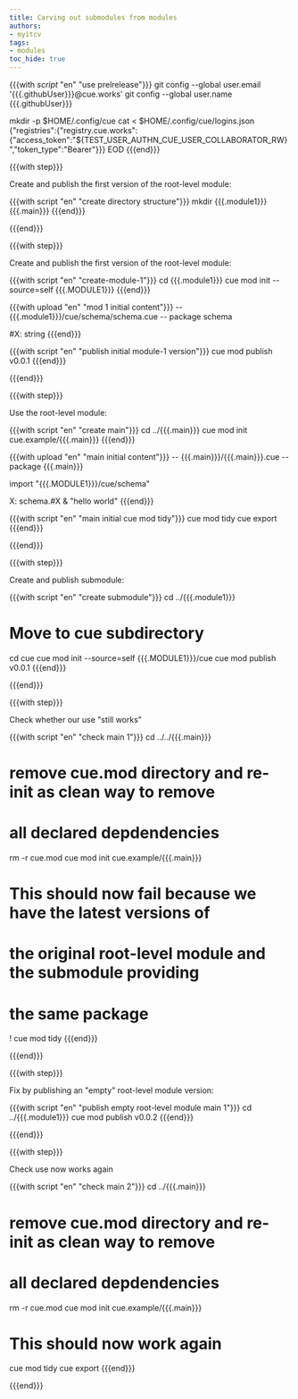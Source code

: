```yaml
---
title: Carving out submodules from modules
authors:
- myitcv
tags:
- modules
toc_hide: true
---
```


{{{with _script_ "en" "use prelrelease"}}}
git config --global user.email '{{{.githubUser}}}@cue.works'
git config --global user.name {{{.githubUser}}}

mkdir -p $HOME/.config/cue
cat <<EOD > $HOME/.config/cue/logins.json
{"registries":{"registry.cue.works":{"access_token":"${TEST_USER_AUTHN_CUE_USER_COLLABORATOR_RW}","token_type":"Bearer"}}}
EOD
{{{end}}}
<!-- vim_ syntax highlighting hack -->

{{{with step}}}

Create and publish the first version of the root-level module:

{{{with script "en" "create directory structure"}}}
mkdir {{{.module1}}} {{{.main}}}
{{{end}}}

{{{end}}}

{{{with step}}}

Create and publish the first version of the root-level module:

{{{with script "en" "create-module-1"}}}
cd {{{.module1}}}
cue mod init --source=self {{{.MODULE1}}}
{{{end}}}

{{{with upload "en" "mod 1 initial content"}}}
-- {{{.module1}}}/cue/schema/schema.cue --
package schema

#X: string
{{{end}}}

{{{with script "en" "publish initial module-1 version"}}}
cue mod publish v0.0.1
{{{end}}}

{{{end}}}


{{{with step}}}

Use the root-level module:

{{{with script "en" "create main"}}}
cd ../{{{.main}}}
cue mod init cue.example/{{{.main}}}
{{{end}}}

{{{with upload "en" "main initial content"}}}
-- {{{.main}}}/{{{.main}}}.cue --
package {{{.main}}}

import "{{{.MODULE1}}}/cue/schema"

X: schema.#X & "hello world"
{{{end}}}

{{{with script "en" "main initial cue mod tidy"}}}
cue mod tidy
cue export
{{{end}}}

{{{end}}}


{{{with step}}}

Create and publish submodule:

{{{with script "en" "create submodule"}}}
cd ../{{{.module1}}}

# Move to cue subdirectory
cd cue
cue mod init --source=self {{{.MODULE1}}}/cue
cue mod publish v0.0.1
{{{end}}}

{{{end}}}


{{{with step}}}

Check whether our use "still works"

{{{with script "en" "check main 1"}}}
cd ../../{{{.main}}}

# remove cue.mod directory and re-init as clean way to remove
# all declared depdendencies
rm -r cue.mod
cue mod init cue.example/{{{.main}}}

# This should now fail because we have the latest versions of
# the original root-level module and the submodule providing
# the same package
! cue mod tidy
{{{end}}}

{{{end}}}


{{{with step}}}

Fix by publishing an "empty" root-level module version:

{{{with script "en" "publish empty root-level module main 1"}}}
cd ../{{{.module1}}}
cue mod publish v0.0.2
{{{end}}}

{{{end}}}


{{{with step}}}

Check use now works again

{{{with script "en" "check main 2"}}}
cd ../{{{.main}}}

# remove cue.mod directory and re-init as clean way to remove
# all declared depdendencies
rm -r cue.mod
cue mod init cue.example/{{{.main}}}

# This should now work again
cue mod tidy
cue export
{{{end}}}

{{{end}}}
